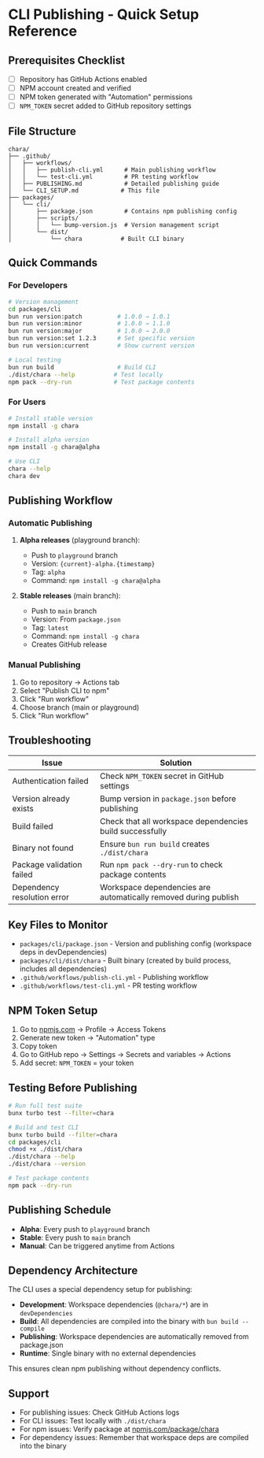 # CLI Publishing - Quick Setup Reference

## Prerequisites Checklist

- [ ] Repository has GitHub Actions enabled
- [ ] NPM account created and verified
- [ ] NPM token generated with "Automation" permissions
- [ ] `NPM_TOKEN` secret added to GitHub repository settings

## File Structure

```
chara/
├── .github/
│   ├── workflows/
│   │   ├── publish-cli.yml      # Main publishing workflow
│   │   └── test-cli.yml         # PR testing workflow
│   ├── PUBLISHING.md            # Detailed publishing guide
│   └── CLI_SETUP.md            # This file
├── packages/
│   └── cli/
│       ├── package.json         # Contains npm publishing config
│       ├── scripts/
│       │   └── bump-version.js  # Version management script
│       └── dist/
│           └── chara           # Built CLI binary
```

## Quick Commands

### For Developers

```bash
# Version management
cd packages/cli
bun run version:patch          # 1.0.0 → 1.0.1
bun run version:minor          # 1.0.0 → 1.1.0
bun run version:major          # 1.0.0 → 2.0.0
bun run version:set 1.2.3      # Set specific version
bun run version:current        # Show current version

# Local testing
bun run build                  # Build CLI
./dist/chara --help           # Test locally
npm pack --dry-run            # Test package contents
```

### For Users

```bash
# Install stable version
npm install -g chara

# Install alpha version
npm install -g chara@alpha

# Use CLI
chara --help
chara dev
```

## Publishing Workflow

### Automatic Publishing

1. **Alpha releases** (playground branch):
   - Push to `playground` branch
   - Version: `{current}-alpha.{timestamp}`
   - Tag: `alpha`
   - Command: `npm install -g chara@alpha`

2. **Stable releases** (main branch):
   - Push to `main` branch
   - Version: From `package.json`
   - Tag: `latest`
   - Command: `npm install -g chara`
   - Creates GitHub release

### Manual Publishing

1. Go to repository → Actions tab
2. Select "Publish CLI to npm"
3. Click "Run workflow"
4. Choose branch (main or playground)
5. Click "Run workflow"

## Troubleshooting

| Issue | Solution |
|-------|----------|
| Authentication failed | Check `NPM_TOKEN` secret in GitHub settings |
| Version already exists | Bump version in `package.json` before publishing |
| Build failed | Check that all workspace dependencies build successfully |
| Binary not found | Ensure `bun run build` creates `./dist/chara` |
| Package validation failed | Run `npm pack --dry-run` to check package contents |
| Dependency resolution error | Workspace dependencies are automatically removed during publish |

## Key Files to Monitor

- `packages/cli/package.json` - Version and publishing config (workspace deps in devDependencies)
- `packages/cli/dist/chara` - Built binary (created by build process, includes all dependencies)
- `.github/workflows/publish-cli.yml` - Publishing workflow
- `.github/workflows/test-cli.yml` - PR testing workflow

## NPM Token Setup

1. Go to [npmjs.com](https://www.npmjs.com) → Profile → Access Tokens
2. Generate new token → "Automation" type
3. Copy token
4. Go to GitHub repo → Settings → Secrets and variables → Actions
5. Add secret: `NPM_TOKEN` = your token

## Testing Before Publishing

```bash
# Run full test suite
bunx turbo test --filter=chara

# Build and test CLI
bunx turbo build --filter=chara
cd packages/cli
chmod +x ./dist/chara
./dist/chara --help
./dist/chara --version

# Test package contents
npm pack --dry-run
```

## Publishing Schedule

- **Alpha**: Every push to `playground` branch
- **Stable**: Every push to `main` branch
- **Manual**: Can be triggered anytime from Actions

## Dependency Architecture

The CLI uses a special dependency setup for publishing:

- **Development**: Workspace dependencies (`@chara/*`) are in `devDependencies`
- **Build**: All dependencies are compiled into the binary with `bun build --compile`
- **Publishing**: Workspace dependencies are automatically removed from package.json
- **Runtime**: Single binary with no external dependencies

This ensures clean npm publishing without dependency conflicts.

## Support

- For publishing issues: Check GitHub Actions logs
- For CLI issues: Test locally with `./dist/chara`
- For npm issues: Verify package at [npmjs.com/package/chara](https://www.npmjs.com/package/chara)
- For dependency issues: Remember that workspace deps are compiled into the binary